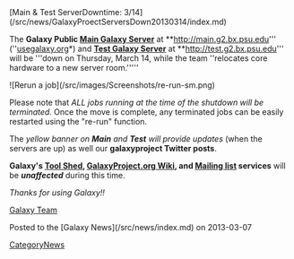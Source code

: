 <div class='newsItemHeader'>[Main & Test ServerDowntime: 3/14](/src/news/GalaxyProectServersDown20130314/index.md)</div>

The **Galaxy Public [Main Galaxy Server](/src/Main/index.md)** at **http://main.g2.bx.psu.edu''' (''[usegalaxy.org](http://usegalaxy.org)*) and **[Test Galaxy Server](/src/Test/index.md)** at **http://test.g2.bx.psu.edu''' will be '''down on Thursday, March 14, while the team ''relocates core hardware to a new server room.'''''

<div class='right'>![Rerun a job](/src/images/Screenshots/re-run-sm.png)</div>

Please note that *ALL jobs running at the time of the shutdown will be terminated.* Once the move is complete, any terminated jobs can be easily restarted using the "re-run" function. 

The *yellow banner on **Main** and **Test** will provide updates* (when the servers are up) as well our **galaxyproject Twitter posts**.

**Galaxy's [Tool Shed](http://toolshed.g2.bx.psu.edu/), [GalaxyProject.org Wiki](/src/FrontPage/index.md), and [Mailing list](/src/MailingLists/index.md) services** will be ***unaffected*** during this time. 

*Thanks for using Galaxy!!*

[Galaxy Team](/src/GalaxyTeam/index.md)
<div class='newsItemFooter'>Posted to the [Galaxy News](/src/news/index.md) on 2013-03-07</div>

[CategoryNews](/src/CategoryNews/index.md)
